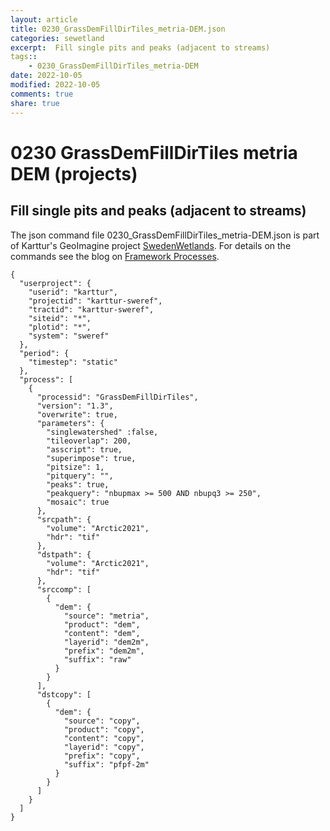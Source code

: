 ```yaml
---
layout: article
title: 0230_GrassDemFillDirTiles_metria-DEM.json
categories: sewetland
excerpt:  Fill single pits and peaks (adjacent to streams)
tags:: 
    - 0230_GrassDemFillDirTiles_metria-DEM
date: 2022-10-05
modified: 2022-10-05
comments: true
share: true
---
```


# 0230 GrassDemFillDirTiles metria DEM (projects)

##  Fill single pits and peaks (adjacent to streams)

The json command file <span class='file'>0230_GrassDemFillDirTiles_metria-DEM.json</span> is part of Karttur's GeoImagine project [<span class='project'>SwedenWetlands</span>](https://karttur.github.io/geoimagine03-proj-wetland-se/index.html). For details on the commands see the blog on [Framework Processes](https://karttur.github.io/geoimagine03-docs-procpack/).

```
{
  "userproject": {
    "userid": "karttur",
    "projectid": "karttur-sweref",
    "tractid": "karttur-sweref",
    "siteid": "*",
    "plotid": "*",
    "system": "sweref"
  },
  "period": {
    "timestep": "static"
  },
  "process": [
    {
      "processid": "GrassDemFillDirTiles",
      "version": "1.3",
      "overwrite": true,
      "parameters": {
        "singlewatershed" :false,
        "tileoverlap": 200,
        "asscript": true,
        "superimpose": true,
        "pitsize": 1,
        "pitquery": "",
        "peaks": true,
        "peakquery": "nbupmax >= 500 AND nbupq3 >= 250",
        "mosaic": true
      },
      "srcpath": {
        "volume": "Arctic2021",
        "hdr": "tif"
      },
      "dstpath": {
        "volume": "Arctic2021",
        "hdr": "tif"
      },
      "srccomp": [
        {
          "dem": {
            "source": "metria",
            "product": "dem",
            "content": "dem",
            "layerid": "dem2m",
            "prefix": "dem2m",
            "suffix": "raw"
          }
        }
      ],
      "dstcopy": [
        {
          "dem": {
            "source": "copy",
            "product": "copy",
            "content": "copy",
            "layerid": "copy",
            "prefix": "copy",
            "suffix": "pfpf-2m"
          }
        }
      ]
    }
  ]
}
```
